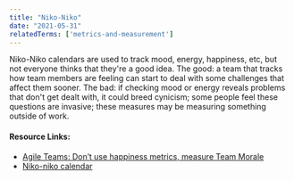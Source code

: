 ```yaml
---
title: "Niko-Niko"
date: "2021-05-31"
relatedTerms: ['metrics-and-measurement']
---
```


Niko-Niko calendars are used to track mood, energy, happiness, etc, but not everyone thinks that they're a good idea. The good: a team that tracks how team members are feeling can start to deal with some challenges that affect them sooner. The bad: if checking mood or energy reveals problems that don't get dealt with, it could breed cynicism; some people feel these questions are invasive; these measures may be measuring something outside of work.

#### Resource Links:

- [Agile Teams: Don’t use happiness metrics, measure Team Morale](https://medium.com/the-liberators/agile-teams-dont-use-happiness-metrics-measure-team-morale-3050b339d8af)
- [Niko-niko calendar](https://sites.google.com/view/niko-niko-calendar/home/en)

